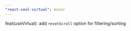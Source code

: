```yaml
---
"react-cool-virtual": minor
---
```


feat(useVirtual): add `resetScroll` option for filtering/sorting
